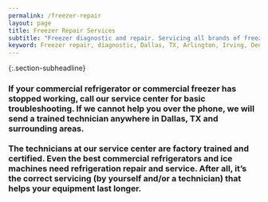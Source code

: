 ```yaml
---
permalink: /freezer-repair
layout: page
title: Freezer Repair Services
subtitle: "Freezer diagnostic and repair. Servicing all brands of freezers. We work in Dallas, TX and surrounding areas."
keyword: Freezer repair, diagnostic, Dallas, TX, Arlington, Irving, Denton, Lewisville, Plano, Carrollton, Frisco, Keller, Grapevine, Bedford, Euless, Southlake, Lake Dallas, Roanoke, Argyle, Hebron, Richardson, Corinth, Lantana, Copper Canyon, Highland Village, Double Oak, Watauga, Melody Hills, Richland Hills, North Richland Hills, Haltom City, Blue Mound
---
```


{:.section-subheadline}
### If your commercial refrigerator or commercial freezer has stopped working, call our service center for basic troubleshooting. If we cannot help you over the phone, we will send a trained technician anywhere in Dallas, TX and surrounding  areas. <br><br>The technicians at our service center are factory trained and certified. Even the best commercial refrigerators and ice machines need refrigeration repair and service. After all, it’s the correct servicing (by yourself and/or a technician) that helps your equipment last longer.